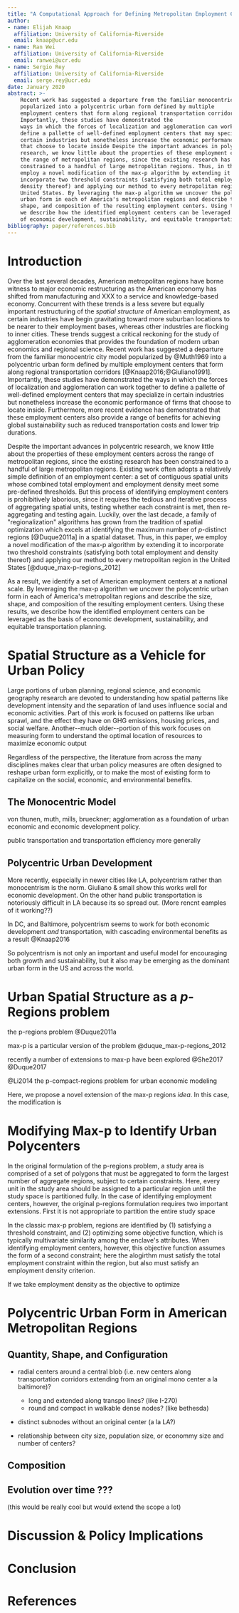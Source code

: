 ```yaml
---
title: "A Computational Approach for Defining Metropolitan Employment Centers:  Polycentric Urban Form & the p-Regions Problem"
author:
- name: Elijah Knaap
  affiliation: University of California-Riverside
  email: knaap@ucr.edu
- name: Ran Wei
  affiliation: University of California-Riverside
  email: ranwei@ucr.edu
- name: Sergio Rey
  affiliation: University of California-Riverside
  email: serge.rey@ucr.edu
date: January 2020
abstract: >-
    Recent work has suggested a departure from the familiar monocentric city model
    popularized into a polycentric urban form defined by multiple
    employment centers that form along regional transportation corridors.
    Importantly, these studies have demonstrated the
    ways in which the forces of localization and agglomeration can work together to
    define a pallette of well-defined employment centers that may specialize in
    certain industries but nonetheless increase the economic performance of firms
    that choose to locate inside Despite the important advances in polycentric
    research, we know little about the properties of these employment centers across
    the range of metropolitan regions, since the existing research has been
    constrained to a handful of large metropolitan regions. Thus, in this paper, we
    employ a novel modification of the max-p algorithm by extending it to
    incorporate two threshold constraints (satisfying both total employment and
    density thereof) and applying our method to every metropolitan region in the
    United States. By leveraging the max-p algorithm we uncover the polycentric
    urban form in each of America's metropolitan regions and describe the size,
    shape, and composition of the resulting employment centers. Using these results,
    we describe how the identified employment centers can be leveraged as the basis
    of economic development, sustainability, and equitable transportation planning.
bibliography: paper/references.bib
---
```


# Introduction

Over the last several decades, American metropolitan regions have borne witness
to major economic restructuring as the American economy has shifted from
manufacturing and XXX to a service and knowledge-based economy. Concurrent with
these trends is a less severe but equally important restructuring of the
*spatial structure* of American employment, as certain industries have begin
gravitating toward more suburban locations to be nearer to their employment
bases, whereas other industries are flocking to inner cities. These trends
suggest a critical reckoning for the study of agglomeration economies that
provides the foundation of modern urban economics and regional science. Recent
work has suggested a departure from the familiar monocentric city model
popularized by @Muth1969 into a polycentric urban form defined by multiple
employment centers that form along regional transportation corridors
[@Knaap2016;@Giuliano1991]. Importantly, these studies have demonstrated the
ways in which the forces of localization and agglomeration can work together to
define a pallette of well-defined employment centers that may specialize in
certain industries but nonetheless increase the economic performance of firms
that choose to locate inside. Furthermore, more recent evidence has demonstrated
that these employment centers also provide a range of benefits for achieving
global sustainability such as reduced transportation costs and lower trip
durations.

Despite the important advances in polycentric research, we know little about the
properties of these employment centers across the range of metropolitan regions,
since the existing research has been constrained to a handful of large
metropolitan regions. Existing work often adopts a relatively simple definition
of an employment center: a set of contiguous spatial units whose combined total
employment and employment density meet some pre-defined thresholds. But this process
of identifying employment centers is prohibitively laborious, since it requires
the tedious and iterative process of aggregating spatial units, testing whether
each constraint is met, then re-aggregating and testing again. Luckily, over the
last decade, a family of "regionalization" algorithms has grown from the
tradition of spatial optimization which excels at identifying the maximum number
of *p*-distinct regions [@Duque2011a] in a spatial dataset. Thus, in this paper,
we employ a novel modification of the max-p algorithm by extending it to
incorporate two threshold constraints (satisfying both total employment and
density thereof) and applying our method to every metropolitan region in the
United States [@duque_max-p-regions_2012]

As a result, we identify a set of American employment centers at a national
scale. By leveraging the max-p algorithm we uncover the polycentric urban form
in each of America's metropolitan regions and describe the size, shape, and
composition of the resulting employment centers. Using these results, we
describe how the identified employment centers can be leveraged as the basis of
economic development, sustainability, and equitable transportation planning.

# Spatial Structure as a Vehicle for Urban Policy

Large portions of urban planning, regional science, and economic geography research are devoted to understanding how spatial patterns like development intensity and the separation of land uses influence social and economic activities. Part of this work is focused on patterns like urban sprawl, and the effect they have on GHG emissions, housing prices, and social welfare. Another--much older--portion of this work focuses
on measuring form to understand the optimal location of resources to maximize economic output

Regardless of the perspective, the literature from across the many disciplines makes clear that urban policy measures are often designed to reshape urban form explicitly, or to make the most of existing form to capitalize on the social, economic, and environmental benefits.


## The Monocentric Model

von thunen, muth, mills, brueckner; agglomeration as a foundation of urban economic and economic development policy. 

public transportation and transportation efficiency more generally  


## Polycentric Urban Development

More recently, especially in newer cities like LA, polycentrism rather than monocentrism is the norm. Giuliano & small show this works well for economic development. On the other hand public transportation is notoriously difficult in LA because its so spread out. (More rencnt eamples of it working??)

In DC, and Baltimore, polycentrism seems to work for both economic development *and* transportation, with cascading environmental benefits as a result @Knaap2016

So polycentrism is not only an important and useful model for encouraging both growth and sustainability, but it also may be emerging as the dominant urban form in the US and across the world.

# Urban Spatial Structure as a *p*-Regions problem

the p-regions problem
@Duque2011a

max-p is a particular version of the problem
@duque_max-p-regions_2012

recently a number of extensions to max-p have been explored
@She2017
@Duque2017

@Li2014 the p-compact-regions problem for urban economic modeling

Here, we propose a novel extension of the max-p regions *idea*. In this case, the modification is 

# Modifying Max-p to Identify Urban Polycenters

In the original formulation of the p-regions problem, a study area is comprised of a set of polygons that must be aggregated to form the largest number of aggregate regions, subject to certain constraints. Here, every unit in the study area should be assigned to a particular region until the study space is partitioned fully. In the case of identifying employment centers, however, the original p-regions formulation requires two important extensions. First it is not appropriate to partition the entire study space 

In the classic max-p problem, regions are identified by (1) satisfying a threshold constraint, and (2) optimizing some objective function, which is typically multivariate similarity among the enclave's attributes. When identifying employment centers, however, this objective function assumes the form of a second constraint; here the alogirthm must satisfy the total employment constraint within the region, but also must satisfy an employment density criterion. 

If we take employment density as the objective to optimize

# Polycentric Urban Form in American Metropolitan Regions

## Quantity, Shape, and Configuration

- radial centers around a central blob (i.e. new centers along transportation corridors extending from an original mono center a la baltimore)?
  - long and extended along transpo lines? (like I-270)
  - round and compact in walkable dense nodes? (like bethesda)
- distinct subnodes without an original center (a la LA?)

- relationship between city size, population size, or econommy size and number of centers?

## Composition

## Evolution over time ??? 

(this would be really cool but would extend the scope a lot)

# Discussion & Policy Implications

# Conclusion

# References
